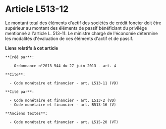 # Article L513-12

Le montant total des éléments d'actif des sociétés de crédit foncier doit être supérieur au montant des éléments de passif
bénéficiant du privilège mentionné à l'article L. 513-11. Le ministre chargé de l'économie détermine les modalités
d'évaluation de ces éléments d'actif et de passif.

**Liens relatifs à cet article**

	**Créé par**:

	  - Ordonnance n°2013-544 du 27 juin 2013 - art. 4

	**Cite**:

	  - Code monétaire et financier - art. L513-11 (VD)

	**Cité par**:

	  - Code monétaire et financier - art. L513-2 (VD)
	  - Code monétaire et financier - art. R513-16 (V)

	**Anciens textes**:

	  - Code monétaire et financier - art. L515-20 (VT)
